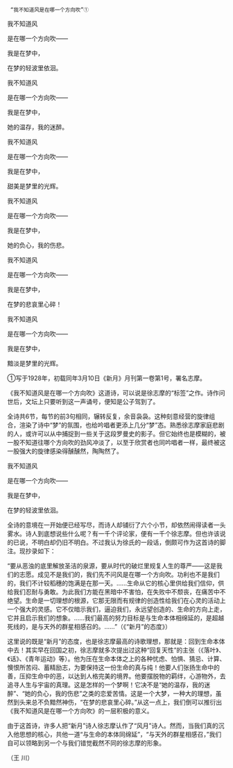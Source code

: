      “我不知道风是在哪一个方向吹”① 

   我不知道风

   是在哪一个方向吹——

   我是在梦中，

   在梦的轻波里依洄。

   我不知道风

   是在哪一个方向吹——

   我是在梦中，

   她的温存，我的迷醉。

   我不知道风

   是在哪一个方向吹——

   我是在梦中，

   甜美是梦里的光辉。

   我不知道风

   是在哪一个方向吹——

   我是在梦中，

   她的负心，我的伤悲。

   我不知道风

   是在哪一个方向吹——

   我是在梦中，

   在梦的悲哀里心碎！

   我不知道风

   是在哪一个方向吹——

   我是在梦中，

   黯淡是梦里的光辉。

   ①写于1928年，初载同年3月10日《新月》月刊第一卷第1号，署名志摩。

   《我不知道风是在哪一个方向吹》这道诗，可以说是徐志摩的“标签”之作。诗作问世后，文坛上只要听到这一声诵号，便知是公子驾到了。

   全诗共6节，每节的前3句相同，辗转反复，余音袅袅。这种刻意经营的旋律组合，渲染了诗中“梦”的氛围，也给吟唱者更添上几分“梦”态。熟悉徐志摩家庭悲剧的人，或许可以从中捕捉到一些关于这段罗曼史的影子。但它始终也是模糊的，被一股不知道往哪个方向吹的劲风冲淡了，以至于欣赏者也同吟唱者一样，最终被这一股强大的旋律感染得醺醺然，陶陶然了。

   我不知道风

   是在哪一个方向吹——

   我是在梦中，

   在梦的轻波里依洄。

   全诗的意境在一开始便已经写尽，而诗人却铺衍了六个小节，却依然闹得读者一头雾水。诗人到底想说些什么呢？有一千个评论家，便有一千个徐志摩。但也许该说的已说，不明白却仍旧不明白。不过我认为徐氏的一段话，倒颇可作为这首诗的脚注。现抄录如下：

   “要从恶浊的底里解放圣洁的泉源，要从时代的破烂里规复人生的尊严——这是我们的志愿。成见不是我们的，我们先不问风是在哪一个方向吹。功利也不是我们的，我们不计较稻穗的饱满是在那一天。……生命从它的核心里供给我们信仰，供给我们忍耐与勇敢。为此我们方能在黑暗中不害怕，在失败中不颓丧，在痛苦中不绝望。生命是一切理想的根源，它那无限而有规律的创造性给我们在心灵的活动上一个强大的灵感。它不仅暗示我们，逼迫我们，永远望创造的、生命的方向上走，它并且启示我们的想象。……我们最高的努力目标是与生命本体相绵延的，是超越死线的，是与天外的群星相感召的。……”（《“新月”的态度》）

   这里说的既是“新月”的态度，也是徐志摩最高的诗歌理想，那就是：回到生命本体中去！其实早在回国之初，徐志摩就多次提出过这种“回复天性”的主张（《落叶》、《话》、《青年运动》等）。他为压在生命本体之上的各种忧虑、怕惧、猜忌、计算、懊恨所苦闷、蓄精励志，为要保持这一份生命的真与纯！他要人们张扬生命中的善，压抑生命中的恶，以达到人格完美的境界。他要摆脱物的羁绊，心游物外，去追寻人生与宇宙的真理。这是怎样的一个梦啊！它决不是“她的温存，我的迷醉”、“她的负心，我的伤悲”之类的恋爱苦情。这是一个大梦，一种大的理想，虽然到头来总不负黯然神伤，“在梦的悲哀里心碎。”从这一点上，我们倒可以推衍出《我不知道风是在哪一个方向吹》的一层积极的意义。

   由于这首诗，许多人把“新月”诗人徐志摩认作了“风月”诗人。然而，当我们真的沉入他思想的核心，共他一道“与生命的本体同绵延”，“与天外的群星相感召，”我们自可以领略到另一个与我们错觉截然不同的徐志摩的形象。

   （王 川）

